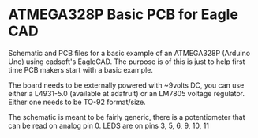 # ATMEGA328P Basic PCB for Eagle CAD

Schematic and PCB files for a basic example of an ATMEGA328P (Arduino Uno) using cadsoft's EagleCAD. The purpose is of this is just to help first time PCB makers start with a basic example.

The board needs to be externally powered with ~9volts DC, you can use either a L4931-5.0 (available at adafruit) or an LM7805 voltage regulator. Either one needs to be TO-92 format/size.

The schematic is meant to be fairly generic, there is a potentiometer that can be read on analog pin 0. LEDS are on pins 3, 5, 6, 9, 10, 11
